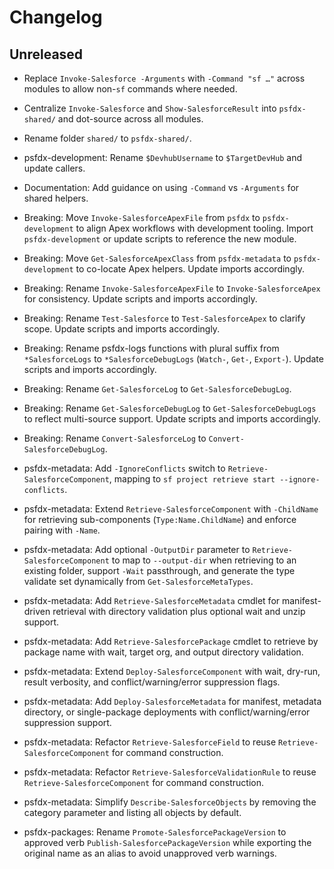 # Changelog

## Unreleased

- Replace `Invoke-Salesforce -Arguments` with `-Command "sf …"` across modules to allow non-`sf` commands where needed.
- Centralize `Invoke-Salesforce` and `Show-SalesforceResult` into `psfdx-shared/` and dot-source across all modules.
- Rename folder `shared/` to `psfdx-shared/`.
- psfdx-development: Rename `$DevhubUsername` to `$TargetDevHub` and update callers.
- Documentation: Add guidance on using `-Command` vs `-Arguments` for shared helpers.

 - Breaking: Move `Invoke-SalesforceApexFile` from `psfdx` to `psfdx-development` to align Apex workflows with development tooling. Import `psfdx-development` or update scripts to reference the new module.
 - Breaking: Move `Get-SalesforceApexClass` from `psfdx-metadata` to `psfdx-development` to co-locate Apex helpers. Update imports accordingly.
 - Breaking: Rename `Invoke-SalesforceApexFile` to `Invoke-SalesforceApex` for consistency. Update scripts and imports accordingly.
 - Breaking: Rename `Test-Salesforce` to `Test-SalesforceApex` to clarify scope. Update scripts and imports accordingly.
- Breaking: Rename psfdx-logs functions with plural suffix from `*SalesforceLogs` to `*SalesforceDebugLogs` (`Watch-`, `Get-`, `Export-`). Update scripts and imports accordingly.
- Breaking: Rename `Get-SalesforceLog` to `Get-SalesforceDebugLog`.
- Breaking: Rename `Get-SalesforceDebugLog` to `Get-SalesforceDebugLogs` to reflect multi-source support. Update scripts and imports accordingly.
 - Breaking: Rename `Convert-SalesforceLog` to `Convert-SalesforceDebugLog`.
- psfdx-metadata: Add `-IgnoreConflicts` switch to `Retrieve-SalesforceComponent`, mapping to `sf project retrieve start --ignore-conflicts`.
- psfdx-metadata: Extend `Retrieve-SalesforceComponent` with `-ChildName` for retrieving sub-components (`Type:Name.ChildName`) and enforce pairing with `-Name`.
- psfdx-metadata: Add optional `-OutputDir` parameter to `Retrieve-SalesforceComponent` to map to `--output-dir` when retrieving to an existing folder, support `-Wait` passthrough, and generate the type validate set dynamically from `Get-SalesforceMetaTypes`.
- psfdx-metadata: Add `Retrieve-SalesforceMetadata` cmdlet for manifest-driven retrieval with directory validation plus optional wait and unzip support.
- psfdx-metadata: Add `Retrieve-SalesforcePackage` cmdlet to retrieve by package name with wait, target org, and output directory validation.
- psfdx-metadata: Extend `Deploy-SalesforceComponent` with wait, dry-run, result verbosity, and conflict/warning/error suppression flags.
- psfdx-metadata: Add `Deploy-SalesforceMetadata` for manifest, metadata directory, or single-package deployments with conflict/warning/error suppression support.
- psfdx-metadata: Refactor `Retrieve-SalesforceField` to reuse `Retrieve-SalesforceComponent` for command construction.
- psfdx-metadata: Refactor `Retrieve-SalesforceValidationRule` to reuse `Retrieve-SalesforceComponent` for command construction.
- psfdx-metadata: Simplify `Describe-SalesforceObjects` by removing the category parameter and listing all objects by default.
- psfdx-packages: Rename `Promote-SalesforcePackageVersion` to approved verb `Publish-SalesforcePackageVersion` while exporting the original name as an alias to avoid unapproved verb warnings.
